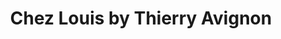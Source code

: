 ---
title: "Chez Louis by Thierry Avignon"
url: /ales/chez-louis-by-thierry-avignon/
shop: boulangerie
---